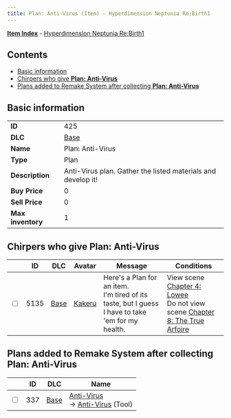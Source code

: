 ```yaml
---
title: Plan: Anti-Virus (Item) - Hyperdimension Neptunia Re;Birth1
---
```


[**Item Index**](/neptunia/rb1/item/index.html) - [Hyperdimension Neptunia Re;Birth1](/neptunia/rb1)

## Contents

- [Basic information](#basic-information)
- [Chirpers who give **Plan: Anti-Virus**](#chirpers-who-give-plan-anti-virus)
- [Plans added to Remake System after collecting **Plan: Anti-Virus**](#plans-added-to-remake-system-after-collecting-plan-anti-virus)
## Basic information

|   |   |
| -- | -- |
| **ID** | 425 |
| **DLC** | [Base](/neptunia/rb1/dlc/1-base.html) |
| **Name** | Plan: Anti-Virus |
| **Type** | Plan |
| **Description** | Anti-Virus plan. Gather the listed materials and develop it! |
| **Buy Price** | 0 |
| **Sell Price** | 0 |
| **Max inventory** | 1 |


## Chirpers who give **Plan: Anti-Virus**

|    | ID | DLC | Avatar | Message | Conditions |
| -- | -- | --- | ------ | ------- | ---------- |
| <input type="checkbox" id="rb1-chirper-event-1-5135" class="trackbox" /> | 5135 | [Base](/neptunia/rb1/dlc/1-base.html) | [Kakeru](/neptunia/rb1/undefined/1-236-kakeru.html) | Here's a Plan for an item.<br />I'm tired of its taste, but I guess I have to take 'em for my health. | View scene [Chapter 4: Lowee](/neptunia/rb1/scene/1-402-chapter-4-lowee.html)<br />Do not view scene [Chapter 8: The True Arfoire](/neptunia/rb1/scene/1-807-chapter-8-the-true-arfoire.html) |


## Plans added to Remake System after collecting **Plan: Anti-Virus**

|    | ID | DLC | Name |
| -- | -- | --- | ---- |
| <input type="checkbox" id="rb1-remake-1-337" class="trackbox" /> | 337 | [Base](/neptunia/rb1/dlc/1-base.html) | [Anti-Virus](/neptunia/rb1/remake/1-337-anti-virus.html)<br /> → [Anti-Virus](/neptunia/rb1/item/1-30-anti-virus.html) (Tool) |
